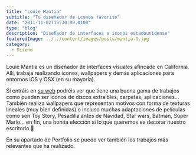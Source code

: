 ```yaml
---
title: "Louie Mantia"
subtitle: "Tu diseñador de iconos favorito"
date: "2011-11-02T15:30:00.0100"
type: "blog"
description: "Diseñador de interfaces e iconos estadounidense"
featuredImage: ../../content/images/posts/mantia-1.jpg
category:
  - Diseño
---
```


Louie Mantia es un diseñador de interfaces visuales afincado en California. Allí, trabaja realizando iconos, wallpapers y demás aplicaciones para entornos iOS y OSX (en su mayoría).

Si entráis en [su web](https://louie.land/wallpapers) podréis ver que tiene una buena gama de trabajos como pueden ser iconos de discos extraibles, carpetas, aplicaciones... También realiza wallpapers que representan motivos con forma de texturas lineales (muy bien definidas) o incluso muchas adaptaciones de películas como son Toy Story, Pesadilla antes de Navidad, Star wars, Batman, Súper Mario… en fin, una bonita elección si lo que queremos es decorar nuestro escritorio 🙂

En su apartado de Portfolio se puede ver también los trabajos más relevantes que ha realizado.
